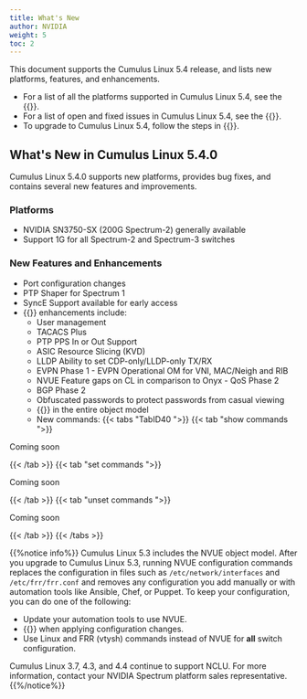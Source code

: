 ```yaml
---
title: What's New
author: NVIDIA
weight: 5
toc: 2
---
```

This document supports the Cumulus Linux 5.4 release, and lists new platforms, features, and enhancements.

- For a list of all the platforms supported in Cumulus Linux 5.4, see the {{<exlink url="www.nvidia.com/en-us/networking/ethernet-switching/hardware-compatibility-list/" text="Hardware Compatibility List (HCL)">}}.
- For a list of open and fixed issues in Cumulus Linux 5.4, see the {{<link title="Cumulus Linux 5.4 Release Notes" text="Cumulus Linux 5.4 Release Notes">}}.
- To upgrade to Cumulus Linux 5.4, follow the steps in {{<link url="Upgrading-Cumulus-Linux">}}.
<!-- vale off -->
## What's New in Cumulus Linux 5.4.0
<!-- vale on -->
Cumulus Linux 5.4.0 supports new platforms, provides bug fixes, and contains several new features and improvements.

### Platforms

- NVIDIA SN3750-SX (200G Spectrum-2) generally available
- Support 1G for all Spectrum-2 and Spectrum-3 switches

### New Features and Enhancements

- Port configuration changes
- PTP Shaper for Spectrum 1
- SyncE Support available for early access
- {{<link url="NVUE-Object-Model" text="NVUE">}} enhancements include:
  - User management
  - TACACS Plus
  - PTP PPS In or Out Support
  - ASIC Resource Slicing (KVD)
  - LLDP Ability to set CDP-only/LLDP-only TX/RX
  - EVPN Phase 1 - EVPN Operational OM for VNI, MAC/Neigh and RIB
  - NVUE Feature gaps on CL in comparison to Onyx - QoS Phase 2
  - BGP Phase 2
  - Obfuscated passwords to protect passwords from casual viewing
  - {{<link url="NVUE-CLI/#search-for-a-specific-configuration" text="Search for a specific configuration">}} in the entire object model
  - New commands:
   {{< tabs "TabID40 ">}}
{{< tab "show commands ">}}

Coming soon

{{< /tab >}}
{{< tab "set commands ">}}

Coming soon

{{< /tab >}}
{{< tab "unset commands ">}}

Coming soon

{{< /tab >}}
{{< /tabs >}}
  
{{%notice info%}}
Cumulus Linux 5.3 includes the NVUE object model. After you upgrade to Cumulus Linux 5.3, running NVUE configuration commands replaces the configuration in files such as `/etc/network/interfaces` and `/etc/frr/frr.conf` and removes any configuration you add manually or with automation tools like Ansible, Chef, or Puppet. To keep your configuration, you can do one of the following:

- Update your automation tools to use NVUE.
- {{<link url="NVIDIA-User-Experience-NVUE/#configure-nvue-to-ignore-linux-files" text="Configure NVUE to ignore certain underlying Linux files">}} when applying configuration changes.
- Use Linux and FRR (vtysh) commands instead of NVUE for **all** switch configuration.

Cumulus Linux 3.7, 4.3, and 4.4 continue to support NCLU. For more information, contact your NVIDIA Spectrum platform sales representative.
{{%/notice%}}
